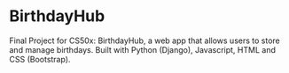 # BirthdayHub
Final Project for CS50x: BirthdayHub, a web app that allows users to store and manage birthdays. Built with Python (Django), Javascript, HTML and CSS (Bootstrap).
